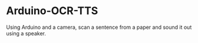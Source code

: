 # Arduino-OCR-TTS
Using Arduino and a camera, scan a sentence from a paper and sound it out using a speaker.

